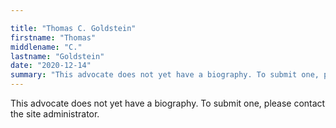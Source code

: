 ```yaml
---

title: "Thomas C. Goldstein"
firstname: "Thomas"
middlename: "C."
lastname: "Goldstein"
date: "2020-12-14"
summary: "This advocate does not yet have a biography. To submit one, please contact the site administrator."
---
```

This advocate does not yet have a biography. To submit one, please contact the site administrator.

